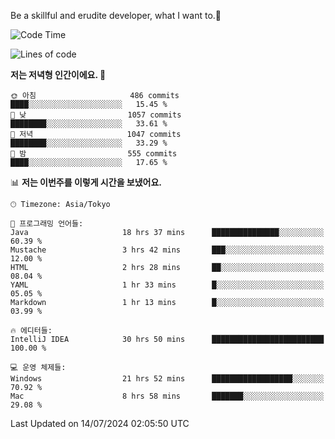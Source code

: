 Be a skillful and erudite developer, what I want to.👶

<!--START_SECTION:waka-->
![Code Time](http://img.shields.io/badge/Code%20Time-1%2C054%20hrs%2011%20mins-blue)

![Lines of code](https://img.shields.io/badge/%EC%A0%80%EB%8A%94%20%EC%97%AC%ED%83%9C%EA%B9%8C%EC%A7%80%20-2.7%20million%20%EC%A4%84%EC%9D%98%20%EC%BD%94%EB%93%9C%EB%A5%BC%20%EC%9E%91%EC%84%B1%ED%96%88%EC%96%B4%EC%9A%94.-blue)

**저는 저녁형 인간이에요. 🦉** 

```text
🌞 아침                     486 commits         ████░░░░░░░░░░░░░░░░░░░░░   15.45 % 
🌆 낮　                     1057 commits        ████████░░░░░░░░░░░░░░░░░   33.61 % 
🌃 저녁                     1047 commits        ████████░░░░░░░░░░░░░░░░░   33.29 % 
🌙 밤　                     555 commits         ████░░░░░░░░░░░░░░░░░░░░░   17.65 % 
```


📊 **저는 이번주를 이렇게 시간을 보냈어요.** 

```text
🕑︎ Timezone: Asia/Tokyo

💬 프로그래밍 언어들: 
Java                     18 hrs 37 mins      ███████████████░░░░░░░░░░   60.39 % 
Mustache                 3 hrs 42 mins       ███░░░░░░░░░░░░░░░░░░░░░░   12.00 % 
HTML                     2 hrs 28 mins       ██░░░░░░░░░░░░░░░░░░░░░░░   08.04 % 
YAML                     1 hr 33 mins        █░░░░░░░░░░░░░░░░░░░░░░░░   05.05 % 
Markdown                 1 hr 13 mins        █░░░░░░░░░░░░░░░░░░░░░░░░   03.99 % 

🔥 에디터들: 
IntelliJ IDEA            30 hrs 50 mins      █████████████████████████   100.00 % 

💻 운영 체제들: 
Windows                  21 hrs 52 mins      ██████████████████░░░░░░░   70.92 % 
Mac                      8 hrs 58 mins       ███████░░░░░░░░░░░░░░░░░░   29.08 % 
```


 Last Updated on 14/07/2024 02:05:50 UTC
<!--END_SECTION:waka-->
